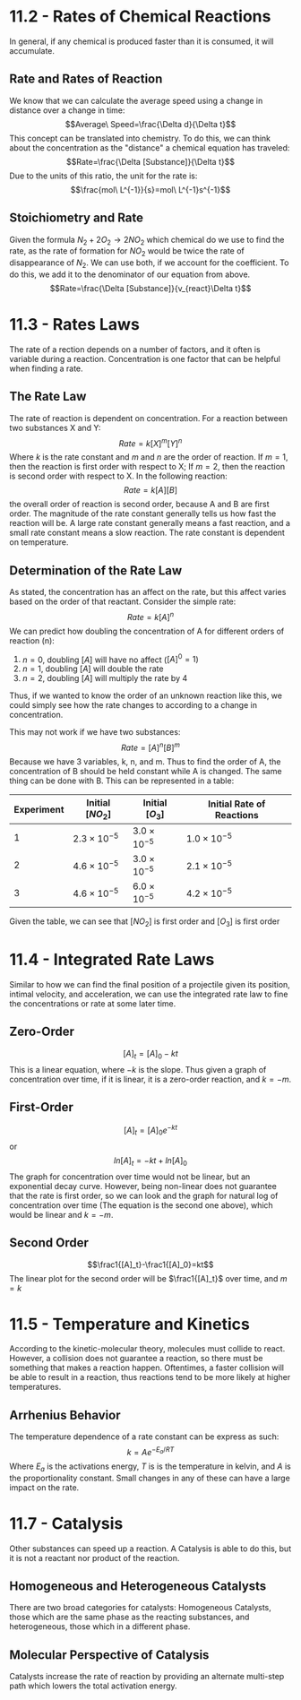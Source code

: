 # 11.2 - Rates of Chemical Reactions
In general, if any chemical is produced faster than it is consumed, it will accumulate.
## Rate and Rates of Reaction
We know that we can calculate the average speed using a change in distance over a change in time: $$Average\ Speed=\frac{\Delta d}{\Delta t}$$
This concept can be translated into chemistry. To do this, we can think about the concentration as the "distance" a chemical equation has traveled: $$Rate=\frac{\Delta [Substance]}{\Delta t}$$
Due to the units of this ratio, the unit for the rate is: $$\frac{mol\ L^{-1}}{s}=mol\ L^{-1}s^{-1}$$
## Stoichiometry and Rate
Given the formula $N_2+2O_2\rightarrow2NO_2$ which chemical do we use to find the rate, as the rate of formation for $NO_2$ would be twice the rate of disappearance of $N_2$. We can use both, if we account for the coefficient. To do this, we add it to the denominator of our equation from above. $$Rate=\frac{\Delta [Substance]}{v_{react}\Delta t}$$
# 11.3 - Rates Laws
The rate of a rection depends on a number of factors, and it often is variable during a reaction. Concentration is one factor that can be helpful when finding a rate.
## The Rate Law
The rate of reaction is dependent on concentration. For a reaction between two substances X and Y:
$$Rate=k[X]^m[Y]^n$$
Where $k$ is the rate constant and $m$ and $n$ are the order of reaction. If $m=1$, then the reaction is first order with respect to X; If $m=2$, then the reaction is second order with respect to X. In the following reaction: $$Rate=k[A][B]$$
the overall order of reaction is second order, because A and B are first order. 
The magnitude of the rate constant generally tells us how fast the reaction will be. A large rate constant generally means a fast reaction, and a small rate constant means a slow reaction. The rate constant is dependent on temperature. 
## Determination of the Rate Law
As stated, the concentration has an affect on the rate, but this affect varies based on the order of that reactant. Consider the simple rate: $$Rate=k[A]^n$$
We can predict how doubling the concentration of A for different orders of reaction (n):

1. $n=0$, doubling $[A]$ will have no affect ($[A]^0=1$)
2. $n=1$, doubling $[A]$ will double the rate
3. $n=2$, doubling $[A]$ will multiply the rate by 4

Thus, if we wanted to know the order of an unknown reaction like this, we could simply see how the rate changes to according to a change in concentration.

This may not work if we have two substances:$$Rate=[A]^n[B]^m$$
Because we have 3 variables, k, n, and m. Thus to find the order of A, the concentration of B should be held constant while A is changed. The same thing can be done with B. This can be represented in a table:

| Experiment | Initial $[NO_2]$     | Initial $[O_3]$      | Initial Rate of Reactions |
| ---------- | -------------------- | -------------------- | ------------------------- |
| 1          | $2.3\times  10^{-5}$ | $3.0\times  10^{-5}$ | $1.0\times  10^{-5}$      |
| 2          | $4.6\times  10^{-5}$ | $3.0\times  10^{-5}$ | $2.1\times  10^{-5}$      |
| 3          | $4.6\times  10^{-5}$ | $6.0\times  10^{-5}$ | $4.2\times  10^{-5}$      |

Given the table, we can see that $[NO_2]$ is first order and $[O_3]$ is first order

# 11.4 - Integrated Rate Laws
Similar to how we can find the final position of a projectile given its position, intimal velocity, and acceleration, we can use the integrated rate law to fine the concentrations or rate at some later time. 
## Zero-Order
$$[A]_t=[A]_0-kt$$
This is a linear equation, where $-k$ is the slope. Thus given a graph of concentration over time, if it is linear, it is a zero-order reaction, and $k=-m$.
## First-Order
$$[A]_t=[A]_0e^{-kt}$$
or
$$ln[A]_t=-kt+ln[A]_0$$
The graph for concentration over time would not be linear, but an exponential decay curve. However, being non-linear does not guarantee that the rate is first order, so we can look and the graph for natural log of concentration over time (The equation is the second one above), which would be linear and $k=-m$.
## Second Order
$$\frac1{[A]_t}-\frac1{[A]_0}=kt$$
The linear plot for the second order will be $\frac1{[A]_t}$ over time, and $m=k$
# 11.5 - Temperature and Kinetics
According to the kinetic-molecular theory, molecules must collide to react. However, a collision does not guarantee a reaction, so there must be something that makes a reaction happen. Oftentimes, a faster collision will be able to result in a reaction, thus reactions tend to be more likely at higher temperatures. 

## Arrhenius Behavior
The temperature dependence of a rate constant can be express as such: $$k=Ae^{-E_a/RT}$$
Where $E_a$ is the activations energy, $T$ is is the temperature in kelvin, and $A$ is the proportionality constant. Small changes in any of these can have a large impact on the rate. 
# 11.7 - Catalysis
Other substances can speed up a reaction. A Catalysis is able to do this, but it is not a reactant nor product of the reaction. 
## Homogeneous and Heterogeneous Catalysts
There are two broad categories for catalysts: Homogeneous Catalysts, those which are the same phase as the reacting substances, and heterogeneous, those which in a different phase. 

## Molecular Perspective of Catalysis
Catalysts increase the rate of reaction by providing an alternate multi-step path which lowers the total activation energy. 